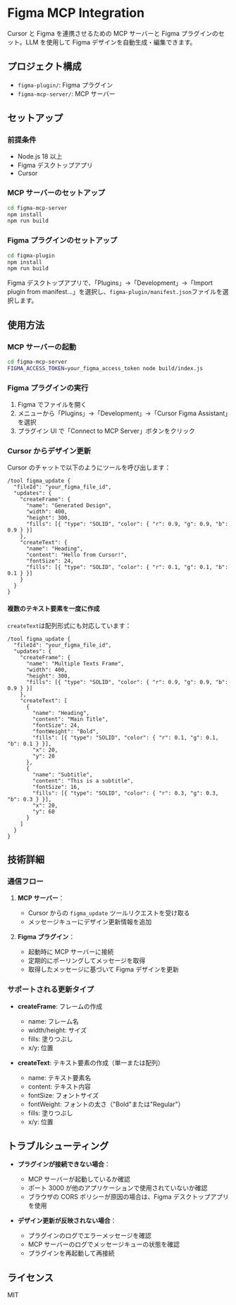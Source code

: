 # Figma MCP Integration

Cursor と Figma を連携させるための MCP サーバーと Figma プラグインのセット。LLM を使用して Figma デザインを自動生成・編集できます。

## プロジェクト構成

- `figma-plugin/`: Figma プラグイン
- `figma-mcp-server/`: MCP サーバー

## セットアップ

### 前提条件

- Node.js 18 以上
- Figma デスクトップアプリ
- Cursor

### MCP サーバーのセットアップ

```bash
cd figma-mcp-server
npm install
npm run build
```

### Figma プラグインのセットアップ

```bash
cd figma-plugin
npm install
npm run build
```

Figma デスクトップアプリで、「Plugins」→「Development」→「Import plugin from manifest...」を選択し、`figma-plugin/manifest.json`ファイルを選択します。

## 使用方法

### MCP サーバーの起動

```bash
cd figma-mcp-server
FIGMA_ACCESS_TOKEN=your_figma_access_token node build/index.js
```

### Figma プラグインの実行

1. Figma でファイルを開く
2. メニューから「Plugins」→「Development」→「Cursor Figma Assistant」を選択
3. プラグイン UI で「Connect to MCP Server」ボタンをクリック

### Cursor からデザイン更新

Cursor のチャットで以下のようにツールを呼び出します：

```
/tool figma_update {
  "fileId": "your_figma_file_id",
  "updates": {
    "createFrame": {
      "name": "Generated Design",
      "width": 400,
      "height": 300,
      "fills": [{ "type": "SOLID", "color": { "r": 0.9, "g": 0.9, "b": 0.9 } }]
    },
    "createText": {
      "name": "Heading",
      "content": "Hello from Cursor!",
      "fontSize": 24,
      "fills": [{ "type": "SOLID", "color": { "r": 0.1, "g": 0.1, "b": 0.1 } }]
    }
  }
}
```

#### 複数のテキスト要素を一度に作成

`createText`は配列形式にも対応しています：

```
/tool figma_update {
  "fileId": "your_figma_file_id",
  "updates": {
    "createFrame": {
      "name": "Multiple Texts Frame",
      "width": 400,
      "height": 300,
      "fills": [{ "type": "SOLID", "color": { "r": 0.9, "g": 0.9, "b": 0.9 } }]
    },
    "createText": [
      {
        "name": "Heading",
        "content": "Main Title",
        "fontSize": 24,
        "fontWeight": "Bold",
        "fills": [{ "type": "SOLID", "color": { "r": 0.1, "g": 0.1, "b": 0.1 } }],
        "x": 20,
        "y": 20
      },
      {
        "name": "Subtitle",
        "content": "This is a subtitle",
        "fontSize": 16,
        "fills": [{ "type": "SOLID", "color": { "r": 0.3, "g": 0.3, "b": 0.3 } }],
        "x": 20,
        "y": 60
      }
    ]
  }
}
```

## 技術詳細

### 通信フロー

1. **MCP サーバー**：

   - Cursor からの `figma_update` ツールリクエストを受け取る
   - メッセージキューにデザイン更新情報を追加

2. **Figma プラグイン**：
   - 起動時に MCP サーバーに接続
   - 定期的にポーリングしてメッセージを取得
   - 取得したメッセージに基づいて Figma デザインを更新

### サポートされる更新タイプ

- **createFrame**: フレームの作成

  - name: フレーム名
  - width/height: サイズ
  - fills: 塗りつぶし
  - x/y: 位置

- **createText**: テキスト要素の作成（単一または配列）
  - name: テキスト要素名
  - content: テキスト内容
  - fontSize: フォントサイズ
  - fontWeight: フォントの太さ（"Bold"または"Regular"）
  - fills: 塗りつぶし
  - x/y: 位置

## トラブルシューティング

- **プラグインが接続できない場合**：

  - MCP サーバーが起動しているか確認
  - ポート 3000 が他のアプリケーションで使用されていないか確認
  - ブラウザの CORS ポリシーが原因の場合は、Figma デスクトップアプリを使用

- **デザイン更新が反映されない場合**：
  - プラグインのログでエラーメッセージを確認
  - MCP サーバーのログでメッセージキューの状態を確認
  - プラグインを再起動して再接続

## ライセンス

MIT
